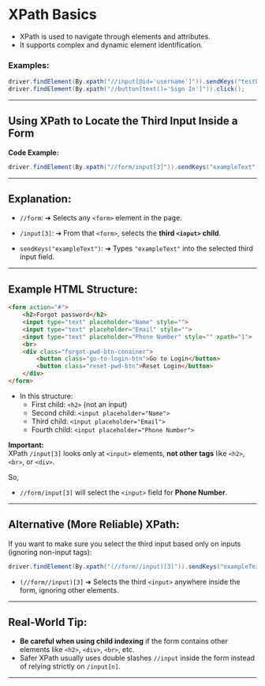 # XPath Basics

- XPath is used to navigate through elements and attributes.
- It supports complex and dynamic element identification.

### Examples:
```java
driver.findElement(By.xpath("//input[@id='username']")).sendKeys("testUser");
driver.findElement(By.xpath("//button[text()='Sign In']")).click();
```

---

## Using XPath to Locate the Third Input Inside a Form

**Code Example:**
```java
driver.findElement(By.xpath("//form/input[3]")).sendKeys("exampleText");
```

---

## Explanation:

- `//form`:
  ➔ Selects any `<form>` element in the page.

- `/input[3]`:
  ➔ From that `<form>`, selects the **third `<input>` child**.

- `sendKeys("exampleText")`:
  ➔ Types `"exampleText"` into the selected third input field.

---

## Example HTML Structure:

```html
<form action="#">
    <h2>Forgot password</h2>
    <input type="text" placeholder="Name" style="">
    <input type="text" placeholder="Email" style="">
    <input type="text" placeholder="Phone Number" style="" xpath="1">
    <br>
    <div class="forgot-pwd-btn-conainer">
        <button class="go-to-login-btn">Go to Login</button>
        <button class="reset-pwd-btn">Reset Login</button>
    </div>
</form>
```

- In this structure:
  - First child: `<h2>` (not an input)
  - Second child: `<input placeholder="Name">`
  - Third child: `<input placeholder="Email">`
  - Fourth child: `<input placeholder="Phone Number">`
  
**Important:**  
XPath `/input[3]` looks only at `<input>` elements, **not other tags** like `<h2>`, `<br>`, or `<div>`.

So,  
- `//form/input[3]` will select the `<input>` field for **Phone Number**.

---

## Alternative (More Reliable) XPath:

If you want to make sure you select the third input based only on inputs (ignoring non-input tags):

```java
driver.findElement(By.xpath("(//form//input)[3]")).sendKeys("exampleText");
```

- `(//form//input)[3]` ➔ Selects the third `<input>` anywhere inside the form, ignoring other elements.

---

## Real-World Tip:

- **Be careful when using child indexing** if the form contains other elements like `<h2>`, `<div>`, `<br>`, etc.
- Safer XPath usually uses double slashes `//input` inside the form instead of relying strictly on `/input[n]`.

---

